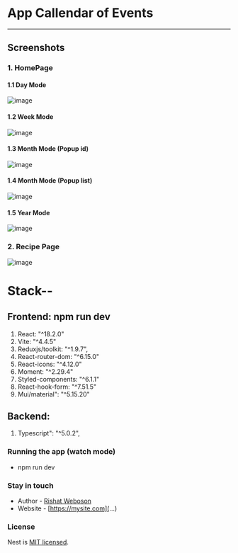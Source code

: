 # App Callendar of Events

***
## Screenshots

### 1. HomePage
#### 1.1 Day Mode
![image](https://github.com/weboson/CalendarOfEvents-/assets/42917939/9e4cbb61-bcdf-4730-b97a-eb3753a9cca3)

#### 1.2 Week Mode
![image](https://github.com/weboson/CalendarOfEvents-/assets/42917939/87356e55-6dcb-4914-a98f-61b408f57701)

#### 1.3 Month Mode (Popup id)
![image](https://github.com/weboson/CalendarOfEvents-/assets/42917939/618c3e3b-3d66-4f13-89ce-12081a37fe1e)

#### 1.4 Month Mode (Popup list)
![image](https://github.com/weboson/CalendarOfEvents-/assets/42917939/9b670426-c4f3-4d32-a63f-919ae6008109)

#### 1.5 Year Mode
![image](https://github.com/weboson/CalendarOfEvents-/assets/42917939/067703fd-4b17-436a-871a-13b78e7ec150)

### 2. Recipe Page
![image](https://github.com/weboson/CalendarOfEvents-/assets/42917939/f936888c-d3af-46e3-938e-6e1328012a94)


# Stack--
## Frontend: npm run dev
1. React: "^18.2.0"
2. Vite: "^4.4.5" 
3. Reduxjs/toolkit: "^1.9.7",
4. React-router-dom: "^6.15.0"
5. React-icons: "^4.12.0"
6. Moment: "^2.29.4"
7. Styled-components: "^6.1.1"
8. React-hook-form: "^7.51.5"
9. Mui/material": "^5.15.20"

## Backend: 
1. Typescript": "^5.0.2",



### Running the app (watch mode)
- npm run dev

### Stay in touch
- Author - [Rishat Weboson](...)
- Website - [https://mysite.com](...)

### License
Nest is [MIT licensed](LICENSE).